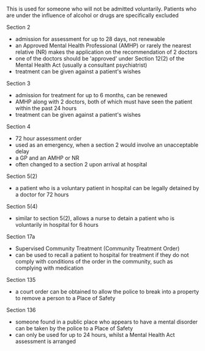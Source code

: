 This is used for someone who will not be admitted voluntarily. Patients who are under the influence of alcohol or drugs are specifically excluded  
  
Section 2  
* admission for assessment for up to 28 days, not renewable
* an Approved Mental Health Professional (AMHP) or rarely the nearest relative (NR) makes the application on the recommendation of 2 doctors
* one of the doctors should be 'approved' under Section 12(2\) of the Mental Health Act (usually a consultant psychiatrist)
* treatment can be given against a patient's wishes

  
Section 3  
* admission for treatment for up to 6 months, can be renewed
* AMHP along with 2 doctors, both of which must have seen the patient within the past 24 hours
* treatment can be given against a patient's wishes

  
Section 4  
* 72 hour assessment order
* used as an emergency, when a section 2 would involve an unacceptable delay
* a GP and an AMHP or NR
* often changed to a section 2 upon arrival at hospital

  
Section 5(2\)  
* a patient who is a voluntary patient in hospital can be legally detained by a doctor for 72 hours

  
Section 5(4\)  
* similar to section 5(2\), allows a nurse to detain a patient who is voluntarily in hospital for 6 hours

  
Section 17a  
* Supervised Community Treatment (Community Treatment Order)
* can be used to recall a patient to hospital for treatment if they do not comply with conditions of the order in the community, such as complying with medication

  
Section 135  
* a court order can be obtained to allow the police to break into a property to remove a person to a Place of Safety

  
Section 136  
* someone found in a public place who appears to have a mental disorder can be taken by the police to a Place of Safety
* can only be used for up to 24 hours, whilst a Mental Health Act assessment is arranged
